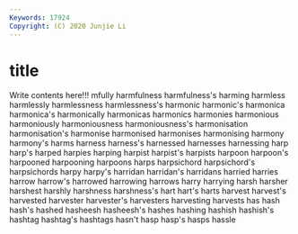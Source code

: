 ```yaml
---
Keywords: 17924
Copyright: (C) 2020 Junjie Li
---
```


# title

Write contents here!!!
mfully 
harmfulness 
harmfulness's 
harming 
harmless 
harmlessly 
harmlessness 
harmlessness's 
harmonic
harmonic's 
harmonica 
harmonica's 
harmonically 
harmonicas 
harmonics 
harmonies 
harmonious 
harmoniously 
harmoniousness
harmoniousness's 
harmonisation 
harmonisation's 
harmonise 
harmonised 
harmonises 
harmonising 
harmony 
harmony's 
harms
harness 
harness's 
harnessed 
harnesses 
harnessing 
harp 
harp's 
harped 
harpies 
harping
harpist 
harpist's 
harpists 
harpoon 
harpoon's 
harpooned 
harpooning 
harpoons 
harps 
harpsichord
harpsichord's 
harpsichords 
harpy 
harpy's 
harridan 
harridan's 
harridans 
harried 
harries 
harrow
harrow's 
harrowed 
harrowing 
harrows 
harry 
harrying 
harsh 
harsher 
harshest 
harshly
harshness 
harshness's 
hart 
hart's 
harts 
harvest 
harvest's 
harvested 
harvester 
harvester's
harvesters 
harvesting 
harvests 
has 
hash 
hash's 
hashed 
hasheesh 
hasheesh's 
hashes
hashing 
hashish 
hashish's 
hashtag 
hashtag's 
hashtags 
hasn't 
hasp 
hasp's 
hasps
hassle 

